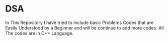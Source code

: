 # DSA

In This Repository I have tried to include basic Problems Codes that are Easily Understood by a Beginner and will be continue to add more codes.
All The codes are in C++ Language.
